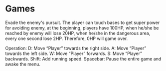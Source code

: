# Games
Evade the enemy's pursuit.
The player can touch bases to get super power for avoiding enemy, at the beginning, players have 100HP, when he/she be reached by enemy will lose 20HP, when he/she in the dangerous area, every one second lose 2HP. Therefore, 0HP will game over.

Operation:
D: Move “Player” towards the right side.
A: Move “Player” towards the left side.
W: Move “Player” forwards.
S: Move “Player” backwards.
Shift: Add running speed.
Spacebar: Pause the entire game and awake the menu.
